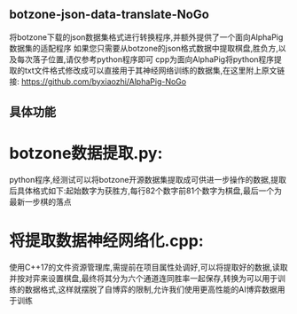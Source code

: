 ## botzone-json-data-translate-NoGo
将botzone下载的json数据集格式进行转换程序,并额外提供了一个面向AlphaPig数据集的适配程序
如果您只需要从botzone的json格式数据中提取棋盘,胜负方,以及每次落子位置,请仅参考python程序即可
cpp为面向AlphaPig将python程序提取的txt文件格式修改成可以直接用于其神经网络训练的数据集,在这里附上原文链接:
https://github.com/byxiaozhi/AlphaPig-NoGo

## 具体功能
# botzone数据提取.py:
python程序,经测试可以将botzone开源数据集提取成可供进一步操作的数据,提取后具体格式如下:起始数字为获胜方,每行82个数字前81个数字为棋盘,最后一个为最新一步棋的落点

# 将提取数据神经网络化.cpp:
使用C++17的文件资源管理库,需提前在项目属性处调好,可以将提取好的数据,读取并按对弈来设置棋盘,最终将其分为六个通道连同胜率一起保存,转换为可以用于训练的数据格式,这样就摆脱了自博弈的限制,允许我们使用更高性能的AI博弈数据用于训练
